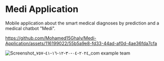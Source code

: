 # Medi Application
Mobile application about the smart medical diagnoses by prediction and a medical chatbot "Medi".

https://github.com/Mohamed15Ghaly/Medi-Application/assets/116199022/55b5a9e8-fd33-44ad-af0d-4ae36fda7cfa
<div width="250px">

![Screenshot_٢٠٢٤-٠٤-٣٠-١٢-١٦-٤١-٧٥٧_com example team](https://github.com/Mohamed15Ghaly/Medi-Application/assets/116199022/3e919476-1ce9-4396-a07b-1f8765e3fb2b)


  
</div>

